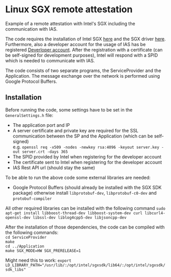 # Linux SGX remote attestation
Example of a remote attestation with Intel's SGX including the communication with IAS.

The code requires the installation of Intel SGX [here](https://github.com/01org/linux-sgx) and 
the SGX driver [here](https://github.com/01org/linux-sgx-driver). Furthermore, also a developer account
for the usage of IAS has be registered [Deverloper account](https://software.intel.com/en-us/sgx).
After the registration with a certificate (can be self-signed for development purposes), Intel will
respond with a SPID which is needed to communicate with IAS. 

The code consists of two separate programs, the ServiceProvider and the Application.
The message exchange over the network is performed using Google Protocol Buffers. 

## Installation

Before running the code, some settings have to be set in the ```GeneralSettings.h``` file:
* The application port and IP 
* A server certificate and private key are required for the SSL communication between the SP and the Application (which can be self-signed)<br /> 
e.g. ```openssl req -x509 -nodes -newkey rsa:4096 -keyout server.key -out server.crt -days 365```
* The SPID provided by Intel when registering for the developer account
* The certificate sent to Intel when registering for the developer account
* IAS Rest API url (should stay the same)

To be able to run the above code some external libraries are needed:

* Google Protocol Buffers (should already be installed with the SGX SDK package) otherwise install ```libprotobuf-dev```, ```libprotobuf-c0-dev``` and ```protobuf-compiler```

All other required libraries can be installed with the following command
```sudo apt-get install libboost-thread-dev libboost-system-dev curl libcurl4-openssl-dev libssl-dev liblog4cpp5-dev libjsoncpp-dev```


After the installation of those dependencies, the code can be compiled with the following commands:<br/>
```cd ServiceProvider```<br />
```make```<br />
```cd ../Application```<br />
```make SGX_MODE=HW SGX_PRERELEASE=1```

Might need this to work:
```export LD_LIBRARY_PATH="/usr/lib/:/opt/intel/sgxsdk/lib64/:/opt/intel/sgxsdk/sdk_libs"```
